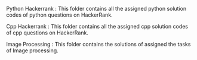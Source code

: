 Python Hackerrank : This folder contains all the assigned python solution codes of python questions on HackerRank.

Cpp Hackerrank : This folder contains all the assigned cpp solution codes of cpp questions on HackerRank.

Image Processing : This folder contains the solutions of assigned the tasks of Image processing.
